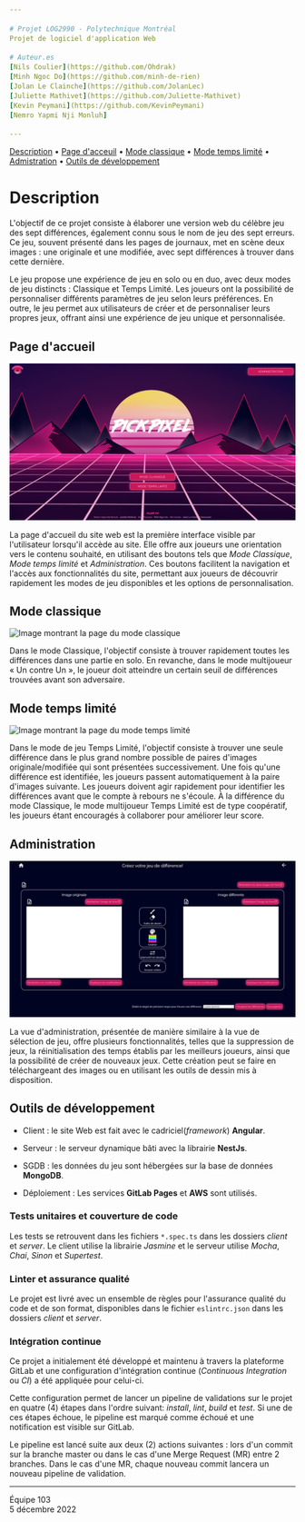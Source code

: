 ```yaml
---

# Projet LOG2990 - Polytechnique Montréal
Projet de logiciel d'application Web

# Auteur.es
[Nils Coulier](https://github.com/Ohdrak)  
[Minh Ngoc Do](https://github.com/minh-de-rien)  
[Jolan Le Clainche](https://github.com/JolanLec)  
[Juliette Mathivet](https://github.com/Juliette-Mathivet)  
[Kevin Peymani](https://github.com/KevinPeymani)  
[Nemro Yapmi Nji Monluh]

---
```


[Description](#description) • [Page d'acceuil](#page-dacceuil) • [Mode classique](#mode-classique) • [Mode temps limité](#mode-temps-limité) • [Admistration](#administration) • [Outils de développement](#outils-de-développement)

# Description

L'objectif de ce projet consiste à élaborer une version web du célèbre jeu des sept différences, également connu sous le nom de jeu des sept erreurs. Ce jeu, souvent présenté dans les pages de journaux, met en scène deux images : une originale et une modifiée, avec sept différences à trouver dans cette dernière.

Le jeu propose une expérience de jeu en solo ou en duo, avec deux modes de jeu distincts : Classique et Temps Limité. Les joueurs ont la possibilité de personnaliser différents paramètres de jeu selon leurs préférences. En outre, le jeu permet aux utilisateurs de créer et de personnaliser leurs propres jeux, offrant ainsi une expérience de jeu unique et personnalisée.


## Page d'accueil

![Image montrant la page d'accueil](https://github.com/minh-de-rien/projet-deuxieme-annee/blob/main/readme/page-accueil.png)

La page d'accueil du site web est la première interface visible par l'utilisateur lorsqu'il accède au site. Elle offre aux joueurs une orientation vers le contenu souhaité, en utilisant des boutons tels que *Mode Classique*, *Mode temps limité* et *Administration*. Ces boutons facilitent la navigation et l'accès aux fonctionnalités du site, permettant aux joueurs de découvrir rapidement les modes de jeu disponibles et les options de personnalisation.

## Mode classique

![Image montrant la page du mode classique]()

Dans le mode Classique, l'objectif consiste à trouver rapidement toutes les différences dans une partie en solo. En revanche, dans le mode multijoueur « Un contre Un », le joueur doit atteindre un certain seuil de différences trouvées avant son adversaire.

## Mode temps limité

![Image montrant la page du mode temps limité]()

Dans le mode de jeu Temps Limité, l'objectif consiste à trouver une seule différence dans le plus grand nombre possible de paires d'images originale/modifiée qui sont présentées successivement. Une fois qu'une différence est identifiée, les joueurs passent automatiquement à la paire d'images suivante. Les joueurs doivent agir rapidement pour identifier les différences avant que le compte à rebours ne s'écoule. À la différence du mode Classique, le mode multijoueur Temps Limité est de type coopératif, les joueurs étant encouragés à collaborer pour améliorer leur score.

## Administration 

![Image montrant la page de création de jeu](https://github.com/minh-de-rien/projet-deuxieme-annee/blob/main/readme/page-creation-jeu.png)

La vue d'administration, présentée de manière similaire à la vue de sélection de jeu, offre plusieurs fonctionnalités, telles que la suppression de jeux, la réinitialisation des temps établis par les meilleurs joueurs, ainsi que la possibilité de créer de nouveaux jeux. Cette création peut se faire en téléchargeant des images ou en utilisant les outils de dessin mis à disposition.

## Outils de développement

-   Client : le site Web est fait avec le cadriciel(_framework_) **Angular**.
-   Serveur : le serveur dynamique bâti avec la librairie **NestJs**.

-   SGDB : les données du jeu sont hébergées sur la base de données **MongoDB**.
-   Déploiement : Les services **GitLab Pages** et **AWS** sont utilisés.

### Tests unitaires et couverture de code

Les tests se retrouvent dans les fichiers `*.spec.ts` dans les dossiers *client* et *server*. Le client utilise la librairie _Jasmine_ et le serveur utilise _Mocha_, _Chai_, _Sinon_ et _Supertest_.

### Linter et assurance qualité

Le projet est livré avec un ensemble de règles pour l'assurance qualité du code et de son format, disponibles dans le fichier `eslintrc.json` dans les dossiers *client* et *server*.

### Intégration continue

Ce projet a initialement été développé et maintenu à travers la plateforme GitLab et une configuration d'intégration continue (_Continuous Integration_ ou _CI_) a été appliquée pour celui-ci.

Cette configuration permet de lancer un pipeline de validations sur le projet en quatre (4) étapes dans l'ordre suivant: _install_, _lint_, _build_ et _test_. Si une de ces étapes échoue, le pipeline est marqué comme échoué et une notification est visible sur GitLab.

Le pipeline est lancé suite aux deux (2) actions suivantes : lors d'un commit sur la branche master ou dans le cas d'une Merge Request (MR) entre 2 branches. Dans le cas d'une MR, chaque nouveau commit lancera un nouveau pipeline de validation.

---
Équipe 103  
5 décembre 2022
